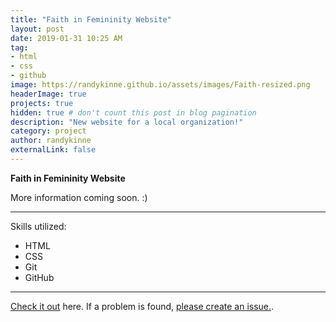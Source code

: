 ```yaml
---
title: "Faith in Femininity Website"
layout: post
date: 2019-01-31 10:25 AM
tag:
- html
- css
- github
image: https://randykinne.github.io/assets/images/Faith-resized.png
headerImage: true
projects: true
hidden: true # don't count this post in blog pagination
description: "New website for a local organization!"
category: project
author: randykinne
externalLink: false
---
```



 **Faith in Femininity Website**

More information coming soon. :)

---

Skills utilized:

- HTML
- CSS
- Git
- GitHub

---

[Check it out](http://faith-in-femininity.github.io) here.
If a problem is found, [please create an issue.](http://github.com/faith-in-femininity/faith-in-femininity.github.io/issues).
